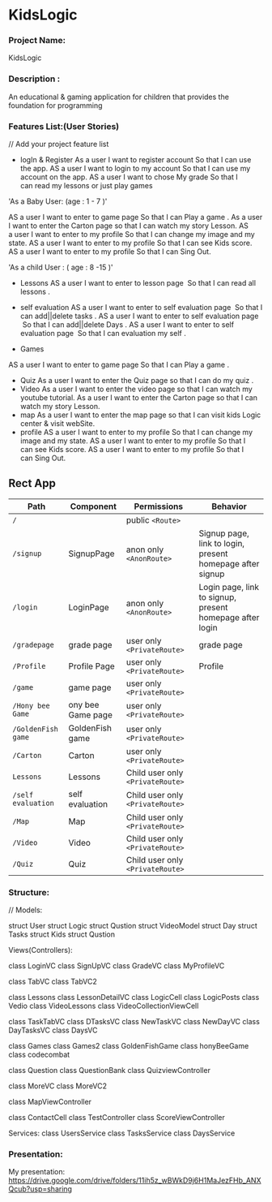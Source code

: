 # KidsLogic

### Project Name: 
   KidsLogic
   
   

### Description :
   An educational & gaming application for children that provides the foundation for programming


### Features List:(User Stories)
// Add your project feature list

- logIn & Register
As a user I want to register account So that I can use the app.
AS a user I want to login to my account So that I can use my account on the app.
AS a user I want to chose My  grade So that I can read my lessons or just play games

'As a Baby User: (age : 1 - 7 )' 

AS a user I want to enter to game page So that I can Play a game .
As a user I want to enter the Carton page so that I can watch my story Lesson.
AS a user I want to enter to my profile So that I can change my image and my state.
AS a user I want to enter to my profile So that I can see Kids score.
AS a user I want to enter to my profile So that I can Sing Out.

'As a child User :  ( age : 8 -15 )'

- Lessons 
AS a user I want to enter to lesson page  So that I can read all lessons .

- self evaluation
AS a user I want to enter to  self evaluation  page  So that I can add||delete tasks .
AS a user I want to enter to  self evaluation  page  So that I can add||delete Days .
AS a user I want to enter to  self evaluation  page  So that I can evaluation my self .
- Games

AS a user I want to enter to game page So that I can Play a game .
- Quiz
As a user I want to enter the Quiz page so that I can do my quiz .
- Video
As a user I want to enter the video page so that I can watch my youtube tutorial.
As a user I want to enter the Carton page so that I can watch my story Lesson.
- map
As a user I want to enter the map page so that I can visit kids Logic center & visit webSite.
- profile
AS a user I want to enter to my profile So that I can change my image and my state.
AS a user I want to enter to my profile So that I can see Kids score.
AS a user I want to enter to my profile So that I can Sing Out.


## Rect App 

| Path              | Component            | Permissions                     | Behavior                                                     |
| ------------------| -------------------- | --------------------------------| ------------------------------------------------------------ |
|`/`                |                      | public `<Route>`                |                                                              |
|`/signup`          | SignupPage           | anon only `<AnonRoute>`         | Signup page, link to login, present homepage after signup    |
|`/login`           | LoginPage            | anon only `<AnonRoute>`         | Login page, link to signup, present homepage after login     |
|`/gradepage`       | grade page           | user only `<PrivateRoute>`      | grade page                                                   |
|`/Profile`         | Profile Page         | user only `<PrivateRoute>`      | Profile                                                      |
|`/game`            | game page            | user only `<PrivateRoute>`      |                                                              |
|`/Hony bee Game`   | ony bee Game page    | user only `<PrivateRoute>`      |                                                              |
|`/GoldenFish game` | GoldenFish game      | user only `<PrivateRoute>`      |                                                              |
|`/Carton`          | Carton               | user only `<PrivateRoute>`      |                                                              |
|`Lessons`          | Lessons              | Child user only `<PrivateRoute>`|                                                              |
|`/self evaluation` | self evaluation      | Child user only `<PrivateRoute>`|                                                              |
|`/Map`             | Map                  | Child user only `<PrivateRoute>`|                                                              |
|`/Video`           | Video                | Child user only `<PrivateRoute>`|                                                              |
|`/Quiz`            | Quiz                 | Child user only `<PrivateRoute>`|                                                              |

### Structure:
// 
Models:


struct User
struct Logic
struct Qustion
struct VideoModel
struct Day
struct Tasks
struct Kids
struct Qustion


Views(Controllers):


class LoginVC
class SignUpVC
class GradeVC
class MyProfileVC

class TabVC
class TabVC2

class Lessons
class LessonDetailVC
class LogicCell
class LogicPosts
class Vedio
class VideoLessons
class VideoCollectionViewCell

class TaskTabVC
class DTasksVC
class NewTaskVC
class NewDayVC
class DayTasksVC
class DaysVC

class Games
class Games2
class GoldenFishGame
class honyBeeGame
class codecombat

class Question
class QuestionBank
class QuizviewController

class MoreVC
class MoreVC2

class MapViewController

class ContactCell
class TestController
class ScoreViewController



Services:
class UsersService
class TasksService 
class DaysService 

### Presentation:

My presentation:
https://drive.google.com/drive/folders/11ih5z_wBWkD9j6H1MaJezFHb_ANXQcub?usp=sharing


